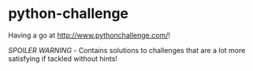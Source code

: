 python-challenge
================

Having a go at http://www.pythonchallenge.com/!

*SPOILER WARNING* - Contains solutions to challenges that are a lot more satisfying if tackled without hints!
